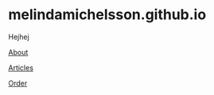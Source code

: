 # melindamichelsson.github.io

Hejhej


[About](/about)



[Articles](/articles)

[Order](/bestall)
